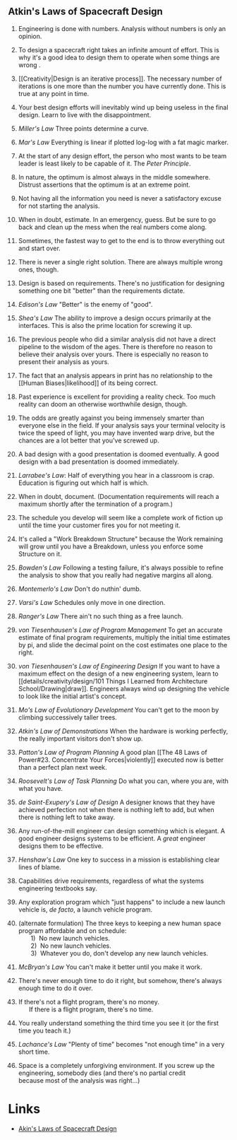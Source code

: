 ## Atkin's Laws of Spacecraft Design
1. Engineering is done with numbers. Analysis without numbers is only an opinion.

2. To design a spacecraft right takes an infinite amount of effort. This is why it's a good idea to design them to operate when some things are wrong .

3. [[Creativity|Design is an iterative process]]. The necessary number of iterations is one more than the number you have currently done. This is true at any point in time.

4. Your best design efforts will inevitably wind up being useless in the final design. Learn to live with the disappointment.

5. *Miller's Law* Three points determine a curve.

6. *Mar's Law* Everything is linear if plotted log-log with a fat magic marker.

7. At the start of any design effort, the person who most wants to be team leader is least likely to be capable of it. The *Peter Principle*.  

8. In nature, the optimum is almost always in the middle somewhere. Distrust assertions that the optimum is at an extreme point.

9. Not having all the information you need is never a satisfactory excuse for not starting the analysis.

10. When in doubt, estimate. In an emergency, guess. But be sure to go back and clean up the mess when the real numbers come along.

11. Sometimes, the fastest way to get to the end is to throw everything out and start over.

12. There is never a single right solution. There are always multiple wrong ones, though.

13. Design is based on requirements. There's no justification for designing something one bit "better" than the requirements dictate.

14. *Edison's Law* "Better" is the enemy of "good".

15. *Shea's Law* The ability to improve a design occurs primarily at the interfaces. This is also the prime location for screwing it up.

16. The previous people who did a similar analysis did not have a direct pipeline to the wisdom of the ages. There is therefore no reason to believe their analysis over yours. There is especially no reason to present their analysis as yours.

17. The fact that an analysis appears in print has no relationship to the [[Human Biases|likelihood]] of its being correct. 

18. Past experience is excellent for providing a reality check. Too much reality can doom an otherwise worthwhile design, though.

19. The odds are greatly against you being immensely smarter than everyone else in the field. If your analysis says your terminal velocity is twice the speed of light, you may have invented warp drive, but the chances are a lot better that you've screwed up.

20. A bad design with a good presentation is doomed eventually. A good design with a bad presentation is doomed immediately.

21. *Larrabee's Law*: Half of everything you hear in a classroom is crap. Education is figuring out which half is which.

22. When in doubt, document. (Documentation requirements will reach a maximum shortly after the termination of a program.)

23. The schedule you develop will seem like a complete work of fiction up until the time your customer fires you for not meeting it.

24. It's called a "Work Breakdown Structure" because the Work remaining will grow until you have a Breakdown, unless you enforce some Structure on it.

25. *Bowden's Law* Following a testing failure, it's always possible to refine the analysis to show that you really had negative margins all along.

26. *Montemerlo's Law* Don't do nuthin' dumb.

27. *Varsi's Law* Schedules only move in one direction.

28. *Ranger's Law* There ain't no such thing as a free launch.

29. *von Tiesenhausen's Law of Program Management* To get an accurate estimate of final program requirements, multiply the initial time estimates by pi, and slide the decimal point on the cost estimates one place to the right.

30. *von Tiesenhausen's Law of Engineering Design* If you want to have a maximum effect on the design of a new engineering system, learn to [[details/creativity/design/101 Things I Learned from Architecture School/Drawing|draw]]. Engineers always wind up designing the vehicle to look like the initial artist's concept.

31. *Mo's Law of Evolutionary Development* You can't get to the moon by climbing successively taller trees.

32. *Atkin's Law of Demonstrations* When the hardware is working perfectly, the really important visitors don't show up.

33. *Patton's Law of Program Planning* A good plan [[The 48 Laws of Power#23. Concentrate Your Forces|violently]] executed now is better than a perfect plan next week.

34. *Roosevelt's Law of Task Planning* Do what you can, where you are, with what you have.

35. *de Saint-Exupery's Law of Design* A designer knows that they have achieved perfection not when there is nothing left to add, but when there is nothing left to take away.

36. Any run-of-the-mill engineer can design something which is elegant. A good engineer designs systems to be efficient. A _great_ engineer designs them to be effective.

37. *Henshaw's Law* One key to success in a mission is establishing clear lines of blame.

38. Capabilities drive requirements, regardless of what the systems engineering textbooks say.

39. Any exploration program which "just happens" to include a new launch vehicle is, _de facto_, a launch vehicle program.

39. (alternate formulation) The three keys to keeping a new human space program affordable and on schedule:  
       1)  No new launch vehicles.  
       2)  No new launch vehicles.  
       3)  Whatever you do, don't develop any new launch vehicles.

40. *McBryan's Law* You can't make it better until you make it work.

41. There's never enough time to do it right, but somehow, there's always enough time to do it over.

42. If there's not a flight program, there's no money.  
      If there is a flight program, there's no time.

43. You really understand something the third time you see it (or the first time you teach it.)

44. *Lachance's Law* "Plenty of time" becomes "not enough time" in a very short time.

45. Space is a completely unforgiving environment. If you screw up the engineering, somebody dies (and there's no partial credit because most of the analysis was right...)

# Links
* [Akin's Laws of Spacecraft Design](https://spacecraft.ssl.umd.edu/akins_laws.html)